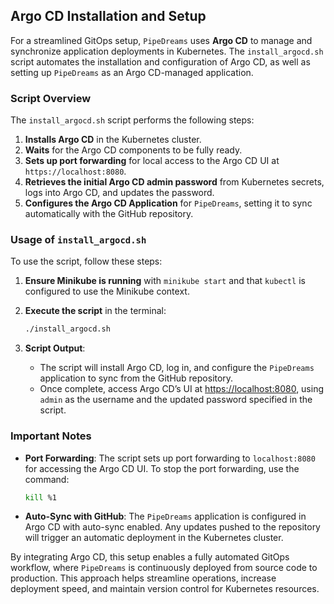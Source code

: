 ## Argo CD Installation and Setup

For a streamlined GitOps setup, `PipeDreams` uses **Argo CD** to manage and synchronize application deployments in Kubernetes. The `install_argocd.sh` script automates the installation and configuration of Argo CD, as well as setting up `PipeDreams` as an Argo CD-managed application.

### Script Overview

The `install_argocd.sh` script performs the following steps:

1. **Installs Argo CD** in the Kubernetes cluster.
2. **Waits** for the Argo CD components to be fully ready.
3. **Sets up port forwarding** for local access to the Argo CD UI at `https://localhost:8080`.
4. **Retrieves the initial Argo CD admin password** from Kubernetes secrets, logs into Argo CD, and updates the password.
5. **Configures the Argo CD Application** for `PipeDreams`, setting it to sync automatically with the GitHub repository.

### Usage of `install_argocd.sh`

To use the script, follow these steps:

1. **Ensure Minikube is running** with `minikube start` and that `kubectl` is configured to use the Minikube context.
2. **Execute the script** in the terminal:

   ```bash
   ./install_argocd.sh
   ```

3. **Script Output**:
   - The script will install Argo CD, log in, and configure the `PipeDreams` application to sync from the GitHub repository.
   - Once complete, access Argo CD’s UI at [https://localhost:8080](https://localhost:8080), using `admin` as the username and the updated password specified in the script.

### Important Notes

- **Port Forwarding**: The script sets up port forwarding to `localhost:8080` for accessing the Argo CD UI. To stop the port forwarding, use the command:

  ```bash
  kill %1
  ```

- **Auto-Sync with GitHub**: The `PipeDreams` application is configured in Argo CD with auto-sync enabled. Any updates pushed to the repository will trigger an automatic deployment in the Kubernetes cluster.

By integrating Argo CD, this setup enables a fully automated GitOps workflow, where `PipeDreams` is continuously deployed from source code to production. This approach helps streamline operations, increase deployment speed, and maintain version control for Kubernetes resources.
